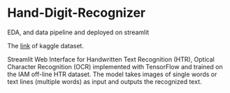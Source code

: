 # Hand-Digit-Recognizer

EDA, and data pipeline and deployed on streamlit

The [link](https://www.kaggle.com/datasets/nibinv23/iam-handwriting-word-database) of kaggle dataset.

Streamlit Web Interface for Handwritten Text Recognition (HTR), Optical Character Recognition (OCR) implemented with TensorFlow and trained on the IAM off-line HTR dataset. The model takes images of single words or text lines (multiple words) as input and outputs the recognized text.
